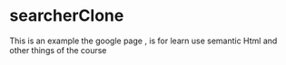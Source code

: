 # searcherClone
This is an example the google page , is for learn use semantic Html and other things of the course
